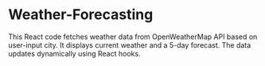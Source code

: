 # Weather-Forecasting
This React code fetches weather data from OpenWeatherMap API based on user-input city. It displays current weather and a 5-day forecast. The data updates dynamically using React hooks.

